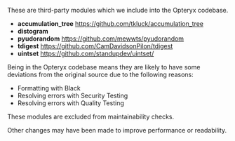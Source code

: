
These are third-party modules which we include into the Opteryx codebase.

- **accumulation_tree** https://github.com/tkluck/accumulation_tree
- **distogram**
- **pyudorandom** https://github.com/mewwts/pyudorandom
- **tdigest** https://github.com/CamDavidsonPilon/tdigest
- **uintset** https://github.com/standupdev/uintset/

Being in the Opteryx codebase means they are likely to have some deviations from the
original source due to the following reasons:

- Formatting with Black
- Resolving errors with Security Testing
- Resolving errors with Quality Testing

These modules are excluded from maintainability checks.

Other changes may have been made to improve performance or readability.
